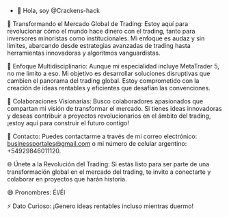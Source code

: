 - 👋 Hola, soy @Crackens-hack

🚀 Transformando el Mercado Global de Trading: Estoy aquí para revolucionar cómo el mundo hace dinero con el trading, tanto para inversores minoristas como institucionales. Mi enfoque es audaz y sin límites, abarcando desde estrategias avanzadas de trading hasta herramientas innovadoras y algoritmos vanguardistas.

🌟 Enfoque Multidisciplinario: Aunque mi especialidad incluye MetaTrader 5, no me limito a eso. Mi objetivo es desarrollar soluciones disruptivas que cambien el panorama del trading global. Estoy comprometido con la creación de ideas rentables y eficientes que desafían las convenciones.

🤝 Colaboraciones Visionarias: Busco colaboradores apasionados que compartan mi visión de transformar el mercado. Si tienes ideas innovadoras y deseas contribuir a proyectos revolucionarios en el ámbito del trading, ¡estoy aquí para construir el futuro contigo!

📩 Contacto: Puedes contactarme a través de mi correo electrónico: businessportales@gmail.com o mi número de celular argentino: +54929846011120.

🌐 Únete a la Revolución del Trading: Si estás listo para ser parte de una transformación global en el mercado del trading, te invito a conectarte y colaborar en proyectos que harán historia.

😄 Pronombres: Él/Él

⚡ Dato Curioso: ¡Genero ideas rentables incluso mientras duermo!

